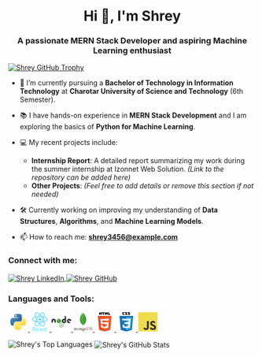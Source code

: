 <h1 align="center">Hi 👋, I'm Shrey</h1>
<h3 align="center">A passionate MERN Stack Developer and aspiring Machine Learning enthusiast</h3>

<p align="left">
  <a href="https://github.com/ryo-ma/github-profile-trophy">
    <img src="https://github-profile-trophy.vercel.app/?username=shrey3456" alt="Shrey GitHub Trophy" />
  </a>
</p>

- 🌱 I’m currently pursuing a **Bachelor of Technology in Information Technology** at **Charotar University of Science and Technology** (6th Semester).

- 📚 I have hands-on experience in **MERN Stack Development** and I am exploring the basics of **Python for Machine Learning**.

- 💻 My recent projects include:
  - **Internship Report**: A detailed report summarizing my work during the summer internship at Izonnet Web Solution. *(Link to the repository can be added here)*
  - **Other Projects**: *(Feel free to add details or remove this section if not needed)*

- 🛠️ Currently working on improving my understanding of **Data Structures**, **Algorithms**, and **Machine Learning Models**.

- 📫 How to reach me: **shrey3456@example.com**

<h3 align="left">Connect with me:</h3>
<p align="left">
  <a href="https://www.linkedin.com/in/shrey-patel-7168a724b/" target="blank">
    <img align="center" src="https://raw.githubusercontent.com/rahuldkjain/github-profile-readme-generator/master/src/images/icons/Social/linked-in-alt.svg" alt="Shrey LinkedIn" height="30" width="40" />
  </a>
  <a href="https://github.com/shrey3456" target="blank">
    <img align="center" src="https://raw.githubusercontent.com/rahuldkjain/github-profile-readme-generator/master/src/images/icons/Social/github.svg" alt="Shrey GitHub" height="30" width="40" />
  </a>
</p>

<h3 align="left">Languages and Tools:</h3>
<p align="left">
  <a href="https://www.python.org" target="_blank" rel="noreferrer">
    <img src="https://raw.githubusercontent.com/devicons/devicon/master/icons/python/python-original.svg" alt="Python" width="40" height="40" />
  </a>
  <a href="https://reactjs.org/" target="_blank" rel="noreferrer">
    <img src="https://raw.githubusercontent.com/devicons/devicon/master/icons/react/react-original-wordmark.svg" alt="React" width="40" height="40" />
  </a>
  <a href="https://nodejs.org" target="_blank" rel="noreferrer">
    <img src="https://raw.githubusercontent.com/devicons/devicon/master/icons/nodejs/nodejs-original-wordmark.svg" alt="Node.js" width="40" height="40" />
  </a>
  <a href="https://www.mongodb.com/" target="_blank" rel="noreferrer">
    <img src="https://raw.githubusercontent.com/devicons/devicon/master/icons/mongodb/mongodb-original-wordmark.svg" alt="MongoDB" width="40" height="40" />
  </a>
  <a href="https://www.w3.org/html/" target="_blank" rel="noreferrer">
    <img src="https://raw.githubusercontent.com/devicons/devicon/master/icons/html5/html5-original-wordmark.svg" alt="HTML" width="40" height="40" />
  </a>
  <a href="https://www.w3schools.com/css/" target="_blank" rel="noreferrer">
    <img src="https://raw.githubusercontent.com/devicons/devicon/master/icons/css3/css3-original-wordmark.svg" alt="CSS" width="40" height="40" />
  </a>
  <a href="https://www.javascript.com/" target="_blank" rel="noreferrer">
    <img src="https://raw.githubusercontent.com/devicons/devicon/master/icons/javascript/javascript-original.svg" alt="JavaScript" width="40" height="40" />
  </a>
</p>

<p><img align="left" src="https://github-readme-stats.vercel.app/api/top-langs?username=shrey3456&show_icons=true&locale=en&layout=compact" alt="Shrey's Top Languages" /></p>

<p>&nbsp;<img align="center" src="https://github-readme-stats.vercel.app/api?username=shrey3456&show_icons=true&locale=en" alt="Shrey's GitHub Stats" /></p>
